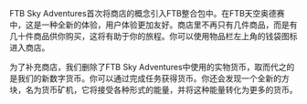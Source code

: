 FTB Sky Adventures首次将商店的概念引入FTB整合包中。在FTB天空奥德赛中，这是一种全新的体验，用户体验更加友好。商店里不再只有几件商品，而是有几十件商品供你购买，这将有助于你的旅程。你可以使用物品栏左上角的钱袋图标进入商店。

为了补充商店，我们删除了FTB Sky Adventures中使用的实物货币，取而代之的是我们的新数字货币。你可以通过完成任务获得货币。你还会发现一个全新的方块，名为货币矿机，它将接受各种形式的能量，并将这种能量转化为更多的货币。